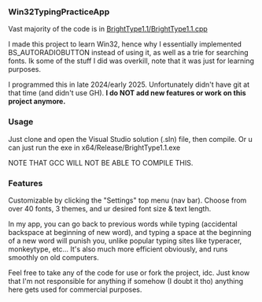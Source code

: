 ### Win32TypingPracticeApp

  Vast majority of the code is in [BrightType1.1/BrightType1.1.cpp](https://github.com/brightgao1/Win32TypingPracticeApp/blob/main/BrightType1.1/BrightType1.1.cpp)

  I made this project to learn Win32, hence why I essentially implemented BS_AUTORADIOBUTTON instead of using it, as well as a trie for searching fonts. Ik some of the stuff I did was overkill, note that it was just for learning purposes.

  I programmed this in late 2024/early 2025. Unfortunately didn't have git at that time (and didn't use GH). **I do NOT add new features or work on this project anymore.**
### Usage
  Just clone and open the Visual Studio solution (.sln) file, then compile. 
  Or u can just run the exe in x64/Release/BrightType1.1.exe

  NOTE THAT GCC WILL NOT BE ABLE TO COMPILE THIS.
  
### Features
  Customizable by clicking the "Settings" top menu (nav bar). Choose from over 40 fonts, 3 themes, and ur desired font size & text length.

  In my app, you can go back to previous words while typing (accidental backspace at beginning of new word), and typing a space at the beginning of a new word will punish you, unlike popular typing sites like typeracer, monkeytype, etc... It's also much more efficient obviously, and runs smoothly on old computers.


  Feel free to take any of the code for use or fork the project, idc. Just know that I'm not responsible for anything if somehow (I doubt it tho) anything here gets used for commercial purposes.
